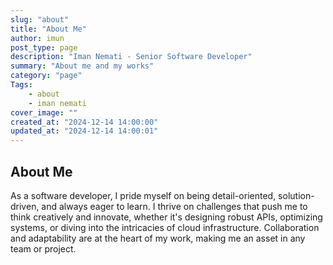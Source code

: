 ```yaml
---
slug: "about"
title: "About Me"
author: imun
post_type: page
description: "Iman Nemati - Senior Software Developer"
summary: "About me and my works"
category: "page"
Tags:
    - about
    - iman nemati
cover_image: ""
created_at: "2024-12-14 14:00:00"
updated_at: "2024-12-14 14:00:01"
---
```


## About Me

As a software developer, I pride myself on being detail-oriented, solution-driven, 
and always eager to learn. I thrive on challenges that push me to think creatively and innovate, 
whether it's designing robust APIs, optimizing systems, or diving into the intricacies of 
cloud infrastructure. Collaboration and adaptability are at the heart of my work, 
making me an asset in any team or project.
